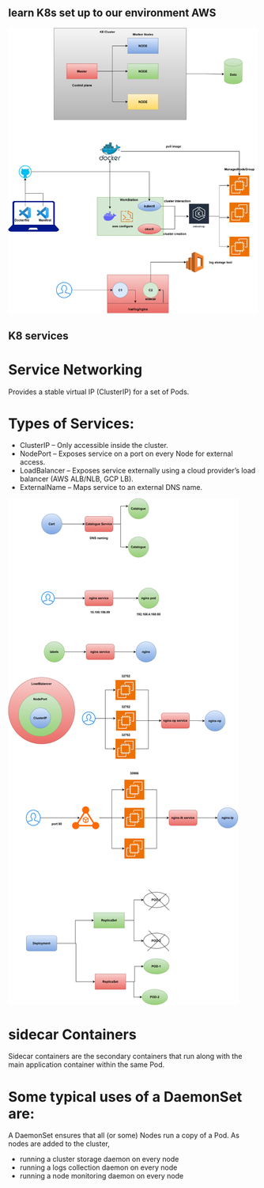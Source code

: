 ## learn K8s set up to our environment AWS


![alt text](k8_setup_env.svg)

## K8 services

# Service Networking
Provides a stable virtual IP (ClusterIP) for a set of Pods.

# Types of Services:

* ClusterIP – Only accessible inside the cluster.
* NodePort – Exposes service on a port on every Node for external access.
* LoadBalancer – Exposes service externally using a cloud provider’s load balancer (AWS ALB/NLB, GCP LB).
* ExternalName – Maps service to an external DNS name.

![alt text](k8-service.svg)

# sidecar Containers
Sidecar containers are the secondary containers that run along with the main application container within the same Pod.

# Some typical uses of a DaemonSet are:
A DaemonSet ensures that all (or some) Nodes run a copy of a Pod. As nodes are added to the cluster,

* running a cluster storage daemon on every node
* running a logs collection daemon on every node
* running a node monitoring daemon on every node